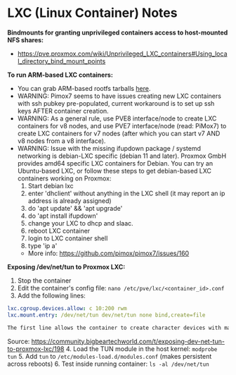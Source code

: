 LXC (Linux Container) Notes
===========================

__Bindmounts for granting unprivileged containers access to host-mounted NFS shares:__

- https://pve.proxmox.com/wiki/Unprivileged_LXC_containers#Using_local_directory_bind_mount_points

__To run ARM-based LXC containers:__

- You can grab ARM-based rootfs tarballs [here](https://jenkins.linuxcontainers.org/view/Images/).
- WARNING: Pimox7 seems to have issues creating new LXC containers with ssh pubkey pre-populated, current workaround is to set up ssh keys AFTER container creation.
- WARNING: As a general rule, use PVE8 interface/node to create LXC containers for v8 nodes, and use PVE7 interface/node (read: PiMox7) to create LXC containers for v7 nodes (after which you can start v7 AND v8 nodes from a v8 interface).
- WARNING: Issue with the missing ifupdown package / systemd networking is debian-LXC specific (debian 11 and later). Proxmox GmbH provides amd64 specific LXC containers for Debian. You can try an Ubuntu-based LXC, or follow these steps to get debian-based LXC containers working on Proxmox:
    1. Start debian lxc
    2. enter 'dhclient' without anything in the LXC shell (it may report an ip address is already assigned)
    3. do 'apt update' && 'apt upgrade'
    4. do 'apt install ifupdown'
    5. change your LXC to dhcp and slaac.
    6. reboot LXC container
    7. login to LXC container shell
    8. type 'ip a'
    -  More info: https://github.com/pimox/pimox7/issues/160

__Exposing /dev/net/tun to Proxmox LXC:__

1. Stop the container
2. Edit the container's config file: `nano /etc/pve/lxc/<container_id>.conf`
3. Add the following lines:
```yml
lxc.cgroup.devices.allow: c 10:200 rwm
lxc.mount.entry: /dev/net/tun dev/net/tun none bind,create=file
```
```md
The first line allows the container to create character devices with major number 10 and minor number 200, which corresponds to /dev/net/tun. The second line mounts /dev/net/tun from the host to the container.Alternatively, if you prefer using the web interface, you can add these settings via the Resources > Configuration > Options in the container settings.
```
Source: https://community.bigbeartechworld.com/t/exposing-dev-net-tun-to-proxmox-lxc/198
4. Load the TUN module in the host kernel: `modprobe tun`
5. Add `tun` to `/etc/modules-load.d/modules.conf` (makes persistent across reboots)
6. Test inside running container: `ls -al /dev/net/tun`
